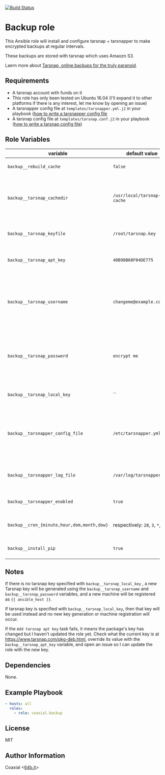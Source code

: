 [![Build Status](https://travis-ci.org/coaxial/ansible-role-backup.svg?branch=master)](https://travis-ci.org/coaxial/ansible-role-backup)

Backup role
=========

This Ansible role will install and configure tarsnap + tarsnapper to make
encrypted backups at regular intervals.

These backups are stored with tarsnap which uses Amaozn S3.

Laern more about [Tarsnap, online backups for the truly paranoid](https://tarsnap.com).

Requirements
------------

- A tarsnap account with funds on it
- This role has only been tested on Ubuntu 16.04 (I'll expand it to other
  platforms if there is any interest, let me know by opening an issue)
- A tarsnapper config file at `templates/tarsnapper.yml.j2` in your playbook ([how to write a tarsnapper config file](https://github.com/miracle2k/tarsnapper#using-a-configuration-file)
- A tarsnap config file at `templates/tarsnap.conf.j2` in your playbook ([how to write a tarsnap config file](https://www.tarsnap.com/man-tarsnap.conf.5.html))

Role Variables
--------------

variable | default value | purpose
--- | --- | ---
`backup__rebuild_cache` | `false` | Will skip `tarsnap --fsck`
`backup__tarsnap_cachedir` | `/usr/local/tarsnap-cache` | Sets the directory tarsnap will use to cache backups (cf. [tarsnap.conf man page](https://www.tarsnap.com/man-tarsnap.conf.5.html)
`backup__tarsnap_keyfile` | `/root/tarsnap.key` | Sets the path where the tarsnap key will be saved
`backup__tarsnap_apt_key` | `40B98B68F04DE775` | ID for the key used to sign the tarsnap package
`backup__tarsnap_username` | `changeme@example.com` | Username for tarsnap.com (only required if you want to generate a new tarsnap key)
`backup__tarsnap_password` | `encrypt me` | Password for tarsnap.com (only required if you want to generate a new tarsnap key)
`backup__tarsnap_local_key` | `` | Path to already generated tarsnap key
`backup__tarsnapper_config_file` | `/etc/tarsnapper.yml` | Sets the path where the tarsnapper jobs configuration will be saved on the target host
`backup__tarsnapper_log_file` | `/var/log/tarsnapper.log` | Sets the path to where the cronjob logs will be written
`backup__tarsnapper_enabled` | `true` | Enables tarsnapper installation
`backup__cron_{minute,hour,dom,month,dow}` | respectively: `28`, `3`, `*`, `*`, `*` | Interval at which to run tarsnap for backups
`backup__install_pip` | `true` | Enables python-pip installation

Notes
-----

If there is no tarsnap key specified with `backup__tarsnap_local_key` , a
new Tarsnap key will be generated using the `backup__tarsnap_username` and
`backup__tarsnap_password` variables, and a new machine will be registered as
`{{ ansible_host }}`.

If tarsnap key is specified with `backup__tarsnap_local_key`, then that key
will be used instead and no new key generation or machine registration will
occur.

If the `Add tarsnap apt key` task fails, it means the package's key has changed
but I haven't updated the role yet. Check what the current key is at
https://www.tarsnap.com/pkg-deb.html, override its value with the
`backup__tarsnap_apt_key` variable, and open an issue so I can update the role
with the new key.


Dependencies
------------

None.

Example Playbook
----------------

```yaml
- hosts: all
  roles:
    - role: coaxial.backup
```

License
-------

MIT

Author Information
------------------

Coaxial <[64b.it](https://64b.it)>
